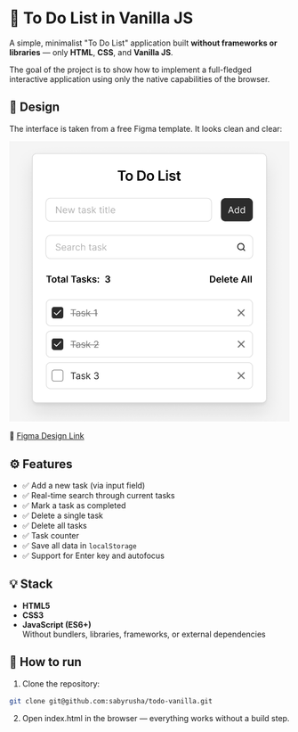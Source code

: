 # 📝 To Do List in Vanilla JS

A simple, minimalist "To Do List" application built **without frameworks or libraries** — only **HTML**, **CSS**, and **Vanilla JS**.

The goal of the project is to show how to implement a full-fledged interactive application using only the native capabilities of the browser.

## 📸 Design

The interface is taken from a free Figma template. It looks clean and clear:

![To Do List Screenshot](./design.png)

🔗 [Figma Design Link](https://www.figma.com/design/5g3oOYX6GNlezUCuk1xmaS/To-Do-List)

## ⚙️ Features

- ✅ Add a new task (via input field)  
- ✅ Real-time search through current tasks  
- ✅ Mark a task as completed  
- ✅ Delete a single task  
- ✅ Delete all tasks  
- ✅ Task counter  
- ✅ Save all data in `localStorage`  
- ✅ Support for Enter key and autofocus  

## 💡 Stack

- **HTML5**  
- **CSS3**  
- **JavaScript (ES6+)**  
  Without bundlers, libraries, frameworks, or external dependencies

## 🚀 How to run

1. Clone the repository:

```bash
git clone git@github.com:sabyrusha/todo-vanilla.git
```

2. Open index.html in the browser — everything works without a build step.
